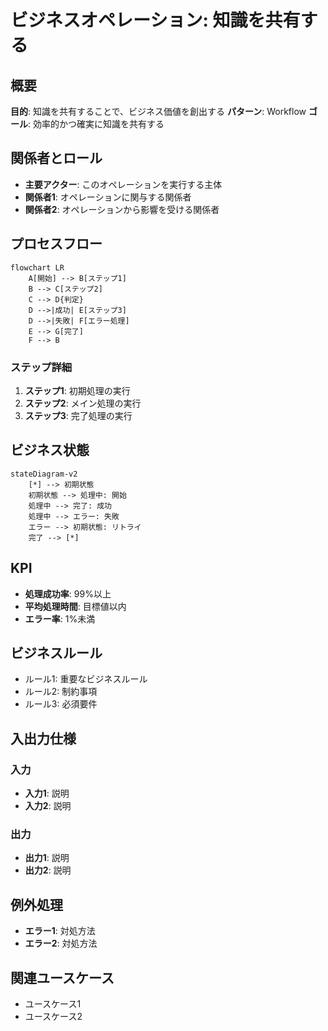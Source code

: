 # ビジネスオペレーション: 知識を共有する

## 概要
**目的**: 知識を共有することで、ビジネス価値を創出する
**パターン**: Workflow
**ゴール**: 効率的かつ確実に知識を共有する

## 関係者とロール
- **主要アクター**: このオペレーションを実行する主体
- **関係者1**: オペレーションに関与する関係者
- **関係者2**: オペレーションから影響を受ける関係者

## プロセスフロー

```mermaid
flowchart LR
    A[開始] --> B[ステップ1]
    B --> C[ステップ2]
    C --> D{判定}
    D -->|成功| E[ステップ3]
    D -->|失敗| F[エラー処理]
    E --> G[完了]
    F --> B
```

### ステップ詳細
1. **ステップ1**: 初期処理の実行
2. **ステップ2**: メイン処理の実行
3. **ステップ3**: 完了処理の実行

## ビジネス状態

```mermaid
stateDiagram-v2
    [*] --> 初期状態
    初期状態 --> 処理中: 開始
    処理中 --> 完了: 成功
    処理中 --> エラー: 失敗
    エラー --> 初期状態: リトライ
    完了 --> [*]
```

## KPI
- **処理成功率**: 99%以上
- **平均処理時間**: 目標値以内
- **エラー率**: 1%未満

## ビジネスルール
- ルール1: 重要なビジネスルール
- ルール2: 制約事項
- ルール3: 必須要件

## 入出力仕様

### 入力
- **入力1**: 説明
- **入力2**: 説明

### 出力
- **出力1**: 説明
- **出力2**: 説明

## 例外処理
- **エラー1**: 対処方法
- **エラー2**: 対処方法

## 関連ユースケース
- ユースケース1
- ユースケース2
